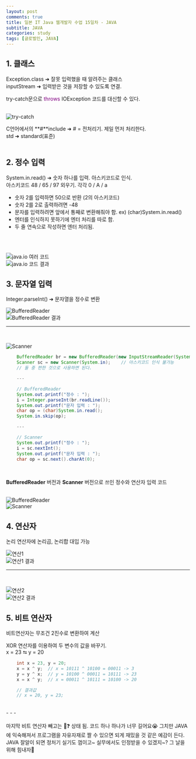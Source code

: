 ```yaml
---
layout: post
comments: true
title: 일본 IT Java 웹개발자 수업 15일차 - JAVA
subtitle: JAVA
categories: study
tags: [글로벌인, JAVA]
---
```


## 1\. 클래스

Exception.class &#10140; 잘못 입력했을 때 알려주는 클래스  
inputStream &#10140; 입력받은 것을 저장할 수 있도록 연결.  
  
try-catch문으로 <span style="color: purple;">throws</span> IOException 코드를 대신할 수 있다.  
<br>

![try-catch](https://jsh0924.github.io/assets/images/posts/240327_3.png)<br>
  
C언어에서의 **#**include &#10140; # = 전처리기. 제일 먼저 처리한다.  
std &#10140; standard(표준)  
<br>

## 2\. 정수 입력

System.in.read() &#10140; 숫자 하나를 입력. 아스키코드로 인식.  
아스키코드 48 / 65 / 97 외우기. 각각 0 / A / a  
- 숫자 2를 입력하면 50으로 반환 (2의 아스키코드)  
- 숫자 2를 2로 출력하려면 -48
- 문자를 입력하려면 앞에서 통째로 변환해줘야 함. ex) (char)System.in.read()  
- 엔터를 인식하지 못하기에 엔터 처리를 따로 함. 
- 두 줄 연속으로 작성하면 엔터 처리됨.  
<br>
<br>
  
![java.io 여러 코드](https://jsh0924.github.io/assets/images/posts/240327_1.png)<br>
![java.io 코드 결과](https://jsh0924.github.io/assets/images/posts/240327_2.png)<br>

## 3\. 문자열 입력
Integer.parseInt() &#10140; 문자열을 정수로 변환
<br>
  
![BufferedReader](https://jsh0924.github.io/assets/images/posts/240327_4.png)<br>
![BufferedReader 결과](https://jsh0924.github.io/assets/images/posts/240327_5.png)<br>
  
- - -
<br>
  
![Scanner](https://jsh0924.github.io/assets/images/posts/240327_8.png)<br>
  
````java
	BufferedReader br = new BufferedReader(new InputStreamReader(System.in));
	Scanner sc = new Scanner(System.in);	// 아스키코드 인식 불가능
	// 둘 중 편한 것으로 사용하면 된다.

	---

	// BufferedReader
	System.out.printf("정수 : ");
	i = Integer.parseInt(br.readLine());
	System.out.printf("문자 입력 : ");
	char op = (char)System.in.read();
	System.in.skip(op);

	---

	// Scanner
	System.out.printf("정수 : ");
	i = sc.nextInt();
	System.out.printf("문자 입력 : ");
	char op = sc.next().charAt(0);
````
  
<br>
  
**BufferedReader** 버전과 **Scanner** 버전으로 쓰인 정수와 연산자 입력 코드  
<br>
  
![BufferedReader](https://jsh0924.github.io/assets/images/posts/240327_11.png)<br>
![Scanner](https://jsh0924.github.io/assets/images/posts/240327_12.png)<br>
  
## 4\. 연산자
  
논리 연산자에 논리곱, 논리합 대입 가능  
  
![연산1](https://jsh0924.github.io/assets/images/posts/240327_6.png)<br>
![연산1 결과](https://jsh0924.github.io/assets/images/posts/240327_7.png)<br>
   
- - -
<br>
  
![연산2](https://jsh0924.github.io/assets/images/posts/240327_9.png)<br>
![연산2 결과](https://jsh0924.github.io/assets/images/posts/240327_10.png)<br>
  
## 5\. 비트 연산자

비트연산자는 무조건 2진수로 변환하여 계산  
  
XOR 연산자를 이용하여 두 변수의 값을 바꾸기.  
x = 23 &#11136; y = 20  

````java
	int x = 23, y = 20;
	x = x ^ y;	// x = 10111 ^ 10100 = 00011 -> 3
	y = y ^ x;	// y = 10100 ^ 00011 = 10111 -> 23
	x = x ^ y;	// x = 00011 ^ 10111 = 10100 -> 20

	// 결과값
	// x = 20, y = 23;
````
  
<br>
- - -
<br>
<br>
마지막 비트 연산자 빼고는 🤔❓ 상태 됨.  
코드 하나 하나가 너무 길어요😭  
그치만 JAVA에 익숙해져서 프로그램을 자유자재로 짤 수 있으면 되게 재밌을 것 같은 예감이 든다.  
JAVA 잘알이 되면 정처기 실기도 껌이고~ 실무에서도 인정받을 수 있겠지~?  
그 날을 위해 힘내자🔆  